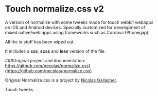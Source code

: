 # Touch normalize.css v2

A version of normalize with some tweeks made for touch webkit webapps on iOS and Android devices. Specially customized for development of mixed native/web apps using frameworks such as Cordova (Phonegap).

All the ie stuff has been wiped out.

It includes a <strong>css</strong>, <strong>scss</strong> and <strong>less</strong> version of the file.

###Original project and documentation:
https://github.com/necolas/normalize.css](https://github.com/necolas/normalize.css)


Original Normalize.css is a project by [Nicolas Gallagher](https://github.com/necolas).

Touch tweeks




